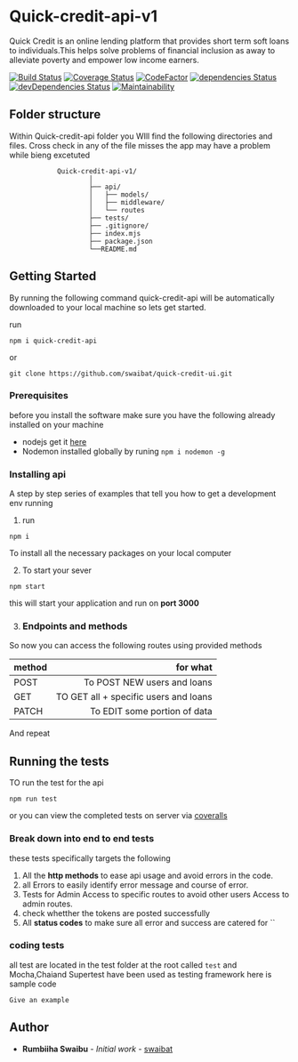 # Quick-credit-api-v1
Quick Credit is an online lending platform that provides short term soft loans to individuals.This helps solve problems of financial inclusion as away to alleviate poverty and empower low income earners. 

[![Build Status](https://travis-ci.org/swaibat/Quick-credit-api-v1.svg?branch=develop)](https://travis-ci.org/swaibat/Quick-credit-api-v1)
[![Coverage Status](https://coveralls.io/repos/github/swaibat/Quick-credit-api-v1/badge.svg?branch=develop)](https://coveralls.io/github/swaibat/Quick-credit-api-v1?branch=develop)
[![CodeFactor](https://www.codefactor.io/repository/github/swaibat/quick-credit-api-v1/badge)](https://www.codefactor.io/repository/github/swaibat/quick-credit-api-v1)
[![dependencies Status](https://david-dm.org/swaibat/Quick-credit-api-v1/status.svg)](https://david-dm.org/swaibat/Quick-credit-api-v1)
[![devDependencies Status](https://david-dm.org/swaibat/Quick-credit-api-v1/dev-status.svg)](https://david-dm.org/swaibat/Quick-credit-api-v1?type=dev)
[![Maintainability](https://api.codeclimate.com/v1/badges/91e8927e9c5d8ba586bf/maintainability)](https://codeclimate.com/github/swaibat/Quick-credit-api-v1/maintainability)
## Folder structure
Within Quick-credit-api folder you WIll find the following directories and files. Cross check in any of the file misses the app may have a problem while bieng excetuted

```
            Quick-credit-api-v1/
                    │
                    ├── api/
                    │   ├── models/
                    │   ├── middleware/
                    │   └── routes
                    ├── tests/
                    ├── .gitignore/
                    ├── index.mjs
                    ├── package.json
                    └──README.md
```

## Getting Started
By running the following command quick-credit-api will be automatically downloaded to your local machine so lets get started.

run 
```
npm i quick-credit-api 
```
or

```
git clone https://github.com/swaibat/quick-credit-ui.git
```
### Prerequisites

before you install the software make sure you have the following already installed on your machine

- nodejs get it [here](https://nodejs.org)
- Nodemon installed globally by runing `npm i nodemon -g`


### Installing api

A step by step series of examples that tell you how to get a development env running
1. run
```
npm i 
```
To install all the necessary packages on your local computer

2. To start your sever
```
npm start
```
this will start your application and run on **port 3000**

3. ### Endpoints and methods

So now you can access the following routes using provided methods

| method  | for what                                 |
| ------- |-----------------------------------------:|
| POST    | To POST NEW users and loans              |
| GET     | TO GET all + specific users and loans    |
| PATCH   | To EDIT some portion of data             |


And repeat

## Running the tests

TO run the test for the api 
```
npm run test 
```
or you can view the completed tests on server via [coveralls](https://coveralls.io/github/swaibat/Quick-credit-api-v1?branch=develop)

### Break down into end to end tests

these tests specifically targets the following
1. All the **http methods** to ease api usage and avoid errors in the code.
2. all Errors to easily identify error message and course of error.
3. Tests for Admin Access to specific routes to avoid other users Access to admin routes.
4. check whetther the tokens are posted successfully
5. All **status codes** to make sure all error and success are catered for
``

### coding  tests

all test are located in the test folder at the root called `test` and Mocha,Chaiand Supertest have been used as testing framework
here is sample code
```
Give an example
```

## Author

* **Rumbiiha Swaibu** - *Initial work* - [swaibat](https://github.com/swaibat)
